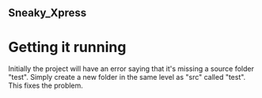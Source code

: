 Sneaky_Xpress
---

# Getting it running
Initially the project will have an error saying that it's missing a source folder "test". Simply create a new folder in the same level as "src" called "test". This fixes the problem.
